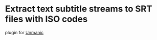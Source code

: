# Extract text subtitle streams to SRT files with ISO codes

plugin for [Unmanic](https://github.com/Unmanic)